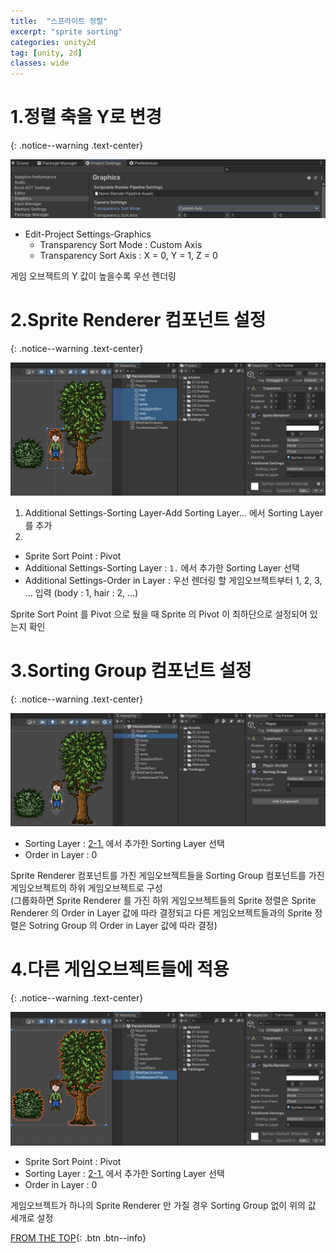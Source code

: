 ```yaml
---
title:  "스프라이트 정렬"
excerpt: "sprite sorting"
categories: unity2d
tag: [unity, 2d]
classes: wide
---
```


# 1.정렬 축을 Y로 변경
{: .notice--warning .text-center}

<img src="/img/unity2d/2023-01-26-sprite-sorting-project-settings.png"/>

- Edit-Project Settings-Graphics
  * Transparency Sort Mode : Custom Axis
  * Transparency Sort Axis : X = 0, Y = 1, Z = 0

<div class="notice">
게임 오브젝트의 Y 값이 높을수록 우선 렌더링
</div>

# 2.Sprite Renderer 컴포넌트 설정
{: .notice--warning .text-center}

<img src="/img/unity2d/2023-01-26-sprite-renderer.png"/>

1. Additional Settings-Sorting Layer-Add Sorting Layer... 에서 Sorting Layer 를 추가
2. 
  * Sprite Sort Point : Pivot
  * Additional Settings-Sorting Layer : `1.` 에서 추가한 Sorting Layer 선택
  * Additional Settings-Order in Layer : 우선 렌더링 할 게임오브젝트부터 1, 2, 3, ... 입력 (body : 1, hair : 2, ...)

<div class="notice">
Sprite Sort Point 를 Pivot 으로 뒀을 때 Sprite 의 Pivot 이 최하단으로 설정되어 있는지 확인
</div>

# 3.Sorting Group 컴포넌트 설정
{: .notice--warning .text-center}

<img src="/img/unity2d/2023-01-26-sorting-group.png"/>

* Sorting Layer : [2-1.](#2sprite-renderer-컴포넌트-설정) 에서 추가한 Sorting Layer 선택
* Order in Layer : 0

<div class="notice">
Sprite Renderer 컴포넌트를 가진 게임오브젝트들을 Sorting Group 컴포넌트를 가진 게임오브젝트의 하위 게임오브젝트로 구성
<br>(그룹화하면 Sprite Renderer 를 가진 하위 게임오브젝트들의 Sprite 정렬은 Sprite Renderer 의 Order in Layer 값에 따라 결정되고 다른 게임오브젝트들과의 Sprite 정렬은 Sotring Group 의 Order in Layer 값에 따라 결정)
</div>

# 4.다른 게임오브젝트들에 적용
{: .notice--warning .text-center}

<img src="/img/unity2d/2023-01-26-other-sprite-objects.png"/>

* Sprite Sort Point : Pivot
* Sorting Layer : [2-1.](#2sprite-renderer-컴포넌트-설정) 에서 추가한 Sorting Layer 선택
* Order in Layer : 0

<div class="notice">
게임오브젝트가 하나의 Sprite Renderer 만 가질 경우 Sorting Group 없이 위의 값 세개로 설정
</div>

[FROM THE TOP](#){: .btn .btn--info}